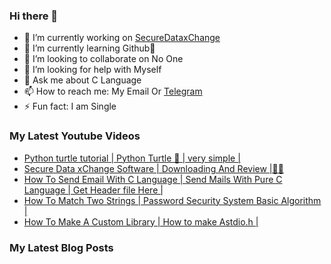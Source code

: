 ### Hi there 👋

- 🔭 I’m currently working on [SecureDataxChange](http://tagiswild.github.io/SecureDataxChange)
- 🌱 I’m currently learning Github🤣
- 👯 I’m looking to collaborate on No One
- 🤔 I’m looking for help with Myself
- 💬 Ask me about C Language
- 📫 How to reach me: My Email Or [Telegram](t.me/MRTAG08)
- ⚡ Fun fact: I am Single

### My Latest Youtube Videos
<!-- YOUTUBE:START -->
- [Python turtle tutorial | Python Turtle 🐢 | very simple |](https://www.youtube.com/watch?v=vtbxHneHTkk)
- [Secure Data xChange Software | Downloading And Review |🙂🙂](https://www.youtube.com/watch?v=27G9RAXx44c)
- [How To Send Email With C Language | Send Mails With Pure C Language | Get Header file Here |](https://www.youtube.com/watch?v=9qPE1d5kLd4)
- [How To Match Two Strings | Password Security System Basic Algorithm |](https://www.youtube.com/watch?v=8p5iEpsHkNk)
- [How To Make A Custom Library | How to make Astdio.h |](https://www.youtube.com/watch?v=Zah9yV3nfzA)
<!-- YOUTUBE:END -->
### My Latest Blog Posts
<!--<!-- blogspot:START -->
<!-- blogspot:END -->

